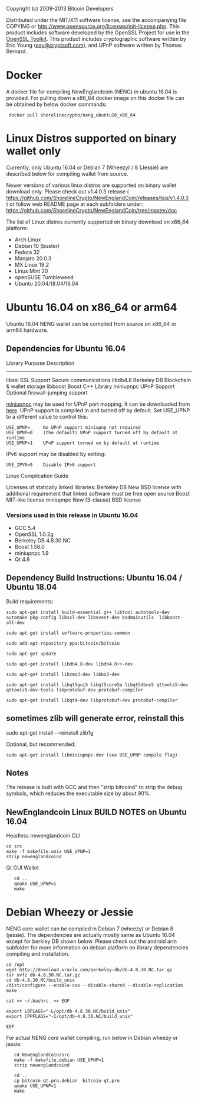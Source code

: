 Copyright (c) 2009-2013 Bitcoin Developers

Distributed under the MIT/X11 software license, see the accompanying
file COPYING or http://www.opensource.org/licenses/mit-license.php.
This product includes software developed by the OpenSSL Project for use in the [OpenSSL Toolkit](http://www.openssl.org/). This product includes
cryptographic software written by Eric Young ([eay@cryptsoft.com](mailto:eay@cryptsoft.com)), and UPnP software written by Thomas Bernard.


# Docker

A docker file for compiling NewEnglandcoin (NENG) in ubuntu 16.04 is provided. For pulling down a x86_64 docker image on this docker file can be obtained by 
below docker commands:
```
 docker pull shorelinecrypto/neng_ubuntu16_x86_64
```

# Linux Distros supported on binary wallet only

Currently, only Ubuntu 16.04 or Debian 7 (Wheezy) / 8 (Jessie) are described below for compiling wallet from source. 

Newer versions of various linux distros are supported on binary wallet download only. Please check out v1.4.0.3 release ( https://github.com/ShorelineCrypto/NewEnglandCoin/releases/tag/v1.4.0.3 ) or follow web README page at each subfolders under:
https://github.com/ShorelineCrypto/NewEnglandCoin/tree/master/doc

The list of Linux distros currently supported on binary download on x86_64 platform:

-  Arch Linux
-  Debian 10 (buster)
-  Fedora 32
-  Manjaro 20.0.3
-  MX Linux 19.2
-  Linux Mint 20
-  openSUSE Tumbleweed
-  Ubuntu 20.04/18.04/16.04



# Ubuntu 16.04 on x86_64 or arm64

Ubuntu 16.04 NENG wallet can be compiled from source on x86_64 or arm64 hardware.

## Dependencies for Ubuntu 16.04


 Library     Purpose           Description
 -------     -------           -----------
 libssl      SSL Support       Secure communications
 libdb4.8    Berkeley DB       Blockchain & wallet storage
 libboost    Boost             C++ Library
 miniupnpc   UPnP Support      Optional firewall-jumping support

[miniupnpc](http://miniupnp.free.fr/) may be used for UPnP port mapping.  It can be downloaded from [here](
http://miniupnp.tuxfamily.org/files/).  UPnP support is compiled in and
turned off by default.  Set USE_UPNP to a different value to control this:

	USE_UPNP=     No UPnP support miniupnp not required
	USE_UPNP=0    (the default) UPnP support turned off by default at runtime
	USE_UPNP=1    UPnP support turned on by default at runtime

IPv6 support may be disabled by setting:

	USE_IPV6=0    Disable IPv6 support


Linux Compilcation Guide

Licenses of statically linked libraries:
 Berkeley DB   New BSD license with additional requirement that linked
               software must be free open source
 Boost         MIT-like license
 miniupnpc     New (3-clause) BSD license


### Versions used in this release in Ubuntu 16.04

-  GCC           5.4
-  OpenSSL       1.0.2g
-  Berkeley DB   4.8.30.NC
-  Boost         1.58.0
-  miniupnpc     1.9
-  Qt 4.8

## Dependency Build Instructions: Ubuntu 16.04 / Ubuntu 18.04


Build requirements:

```
sudo apt-get install build-essential g++ libtool autotools-dev automake pkg-config libssl-dev libevent-dev bsdmainutils  libboost-all-dev

sudo apt-get install software-properties-common

sudo add-apt-repository ppa:bitcoin/bitcoin

sudo apt-get update

sudo apt-get install libdb4.8-dev libdb4.8++-dev

sudo apt-get install libzmq3-dev libbz2-dev 

sudo apt-get install libqt5gui5 libqt5core5a libqt5dbus5 qttools5-dev qttools5-dev-tools libprotobuf-dev protobuf-compiler 

sudo apt-get install libqt4-dev libprotobuf-dev protobuf-compiler
```

## sometimes zlib will generate error, reinstall this

sudo apt-get install --reinstall zlib1g

Optional, but recommended:

	sudo apt-get install libminiupnpc-dev (see USE_UPNP compile flag)


Notes
-----
The release is built with GCC and then "strip bitcoind" to strip the debug
symbols, which reduces the executable size by about 90%.



## NewEnglandcoin Linux BUILD NOTES on Ubuntu 16.04

Headless newenglandcoin CLI

```
cd src
make -f makefile.unix USE_UPNP=1
strip newenglandcoind

```

 Qt GUI Wallet
```
   cd ..
   qmake USE_UPNP=1 
   make
``` 


# Debian Wheezy or Jessie

NENG core wallet can be compiled in Debian 7 (wheezy) or Debian 8 (jessie).  The dependencies are actually mostly same as Ubuntu 16.04 except for berkley DB shown below.  Please check out the android arm subfolder for more information on debian platform on library dependencies compiling and installation.

```
cd /opt
wget http://download.oracle.com/berkeley-db/db-4.8.30.NC.tar.gz
tar xvfz db-4.8.30.NC.tar.gz
cd db-4.8.30.NC/build_unix
/dist/configure --enable-cxx --disable-shared --disable-replication
make

cat >> ~/.bashrc  << EOF

export LDFLAGS="-L/opt/db-4.8.30.NC/build_unix"
export CPPFLAGS="-I/opt/db-4.8.30.NC/build_unix"

EOF
```



For actual NENG core wallet compiling, run below in Debian wheezy or jessie:
```
   cd NewEnglandCoin/src
   make -f makefile.debian USE_UPNP=1
   strip newenglandcoind
   
   cd ..
   cp bitcoin-qt.pro.debian  bitcoin-qt.pro
   qmake USE_UPNP=1 
   make
   
```


